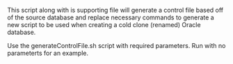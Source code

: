 This script along with is supporting file will generate a control file based off of the source database and replace necessary commands to generate a new script to be used when creating a cold clone (renamed) Oracle database.

Use the generateControlFile.sh script with required parameters. Run with no parameterts for an example.

